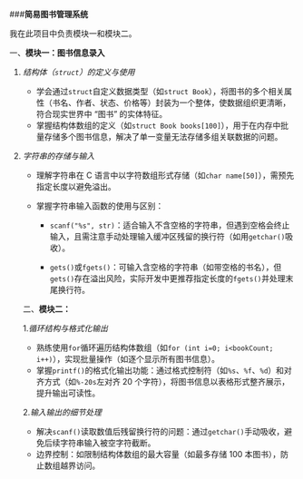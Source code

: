 ###**简易图书管理系统**

我在此项目中负责模块一和模块二。

一、**模块一：图书信息录⼊**

1. *结构体（`struct`）的定义与使用*

   - 学会通过`struct`自定义数据类型（如`struct Book`），将图书的多个相关属性（书名、作者、状态、价格等）封装为一个整体，使数据组织更清晰，符合现实世界中 “图书” 的实体特征。
   - 掌握结构体数组的定义（如`struct Book books[100]`），用于在内存中批量存储多个图书信息，解决了单一变量无法存储多组关联数据的问题。

2. *字符串的存储与输入*

   - 理解字符串在 C 语言中以字符数组形式存储（如`char name[50]`），需预先指定长度以避免溢出。

   - 掌握字符串输入函数的使用与区别：

     - `scanf("%s", str)`：适合输入不含空格的字符串，但遇到空格会终止输入，且需注意手动处理输入缓冲区残留的换行符（如用`getchar()`吸收）。

     - `gets()`或`fgets()`：可输入含空格的字符串（如带空格的书名），但`gets()`存在溢出风险，实际开发中更推荐指定长度的`fgets()`并处理末尾换行符。

       

   二、**模块二：**

   1.*循环结构与格式化输出*

   - 熟练使用`for`循环遍历结构体数组（如`for (int i=0; i<bookCount; i++)`），实现批量操作（如逐个显示所有图书信息）。
   - 掌握`printf()`的格式化输出功能：通过格式控制符（如`%s`、`%f`、`%d`）和对齐方式（如`%-20s`左对齐 20 个字符），将图书信息以表格形式整齐展示，提升输出可读性。

   2.*输入输出的细节处理*

   - 解决`scanf()`读取数值后残留换行符的问题：通过`getchar()`手动吸收，避免后续字符串输入被空字符截断。
   - 边界控制：如限制结构体数组的最大容量（如最多存储 100 本图书），防止数组越界访问。



